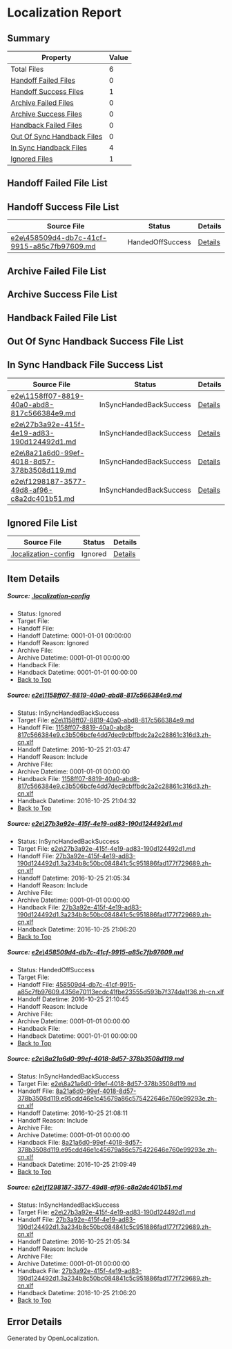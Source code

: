 # <a name='report-top'></a> Localization Report

## Summary
 Property | Value 
 -------- | ----- 
 Total Files | 6
[ Handoff Failed Files ](#handoff-failed-list)| 0
[ Handoff Success Files ](#handoff-success-list)| 1
[ Archive Failed Files ](#archive-failed-list)| 0
[ Archive Success Files ](#archive-success-list)| 0
[ Handback Failed Files ](#handback-failed-list)| 0
[ Out Of Sync Handback Files ](#outofsync-handback-success-list)| 0
[ In Sync Handback Files ](#insync-handback-success-list)| 4
[ Ignored Files ](#ignored-list)| 1

## <a name='handoff-failed-list'></a> Handoff Failed File List

## <a name='handoff-success-list'></a> Handoff Success File List
 Source File | Status | Details 
 ----------- | ------ | ------- 
 [e2e\458509d4-db7c-41cf-9915-a85c7fb97609.md](https://github.com/OpenLocalizationTestOrg/ol-test0/blob/78b8e1c3100a578cf9e9ce2c17d7a7d95567bdcb/e2e/458509d4-db7c-41cf-9915-a85c7fb97609.md) | HandedOffSuccess | [Details](#c8a29070765a06f9e6ce9424ad7caade6a668f0a3)

## <a name='archive-failed-list'></a> Archive Failed File List

## <a name='archive-success-list'></a> Archive Success File List

## <a name='handback-failed-list'></a> Handback Failed File List

## <a name='outofsync-handback-success-list'></a> Out Of Sync Handback Success File List

## <a name='insync-handback-success-list'></a> In Sync Handback File Success List
 Source File | Status | Details 
 ----------- | ------ | ------- 
 [e2e\1158ff07-8819-40a0-abd8-817c566384e9.md](https://github.com/OpenLocalizationTestOrg/ol-test0/blob/b1a5bf94d0bc4d6f2c393bda24bfd93739d5dafe/e2e/1158ff07-8819-40a0-abd8-817c566384e9.md) | InSyncHandedBackSuccess | [Details](#248ef1e23af74a37297fae167a52e5b01c475e321)
 [e2e\27b3a92e-415f-4e19-ad83-190d124492d1.md](https://github.com/OpenLocalizationTestOrg/ol-test0/blob/a791b6ab89c680ea1032e61e65bab89b6bd0a5ea/e2e/27b3a92e-415f-4e19-ad83-190d124492d1.md) | InSyncHandedBackSuccess | [Details](#ae08aa06145cfb85922da9b635269ba274722e8e2)
 [e2e\8a21a6d0-99ef-4018-8d57-378b3508d119.md](https://github.com/OpenLocalizationTestOrg/ol-test0/blob/89cb5f81b218f89873c1dce7a73ad9d31e4bf950/e2e/8a21a6d0-99ef-4018-8d57-378b3508d119.md) | InSyncHandedBackSuccess | [Details](#f2f695d9a3732a66b407f265f13fd838b242629c4)
 [e2e\f1298187-3577-49d8-af96-c8a2dc401b51.md](https://github.com/OpenLocalizationTestOrg/ol-test0/blob/78b8e1c3100a578cf9e9ce2c17d7a7d95567bdcb/e2e/f1298187-3577-49d8-af96-c8a2dc401b51.md) | InSyncHandedBackSuccess | [Details](#ae08aa06145cfb85922da9b635269ba274722e8e5)

## <a name='ignored-list'></a> Ignored File List
 Source File | Status | Details 
 ----------- | ------ | ------- 
 [.localization-config](https://github.com/OpenLocalizationTestOrg/ol-test0/blob/78b8e1c3100a578cf9e9ce2c17d7a7d95567bdcb/.localization-config) | Ignored | [Details](#c268a05ecaa7ec85942ed632c29928ee5bd6da8d0)

## Item Details
##### <a name='c268a05ecaa7ec85942ed632c29928ee5bd6da8d0'></a> Source: [.localization-config](https://github.com/OpenLocalizationTestOrg/ol-test0/blob/78b8e1c3100a578cf9e9ce2c17d7a7d95567bdcb/.localization-config)
* Status: Ignored
* Target File: 
* Handoff File: 
* Handoff Datetime: 0001-01-01 00:00:00
* Handoff Reason: Ignored
* Archive File: 
* Archive Datetime: 0001-01-01 00:00:00
* Handback File: 
* Handback Datetime: 0001-01-01 00:00:00
* [Back to Top](#report-top)

##### <a name='248ef1e23af74a37297fae167a52e5b01c475e321'></a> Source: [e2e\1158ff07-8819-40a0-abd8-817c566384e9.md](https://github.com/OpenLocalizationTestOrg/ol-test0/blob/b1a5bf94d0bc4d6f2c393bda24bfd93739d5dafe/e2e/1158ff07-8819-40a0-abd8-817c566384e9.md)
* Status: InSyncHandedBackSuccess
* Target File: [e2e\1158ff07-8819-40a0-abd8-817c566384e9.md](https://github.com/OpenLocalizationTestOrg/ol-test0-zhcn/blob/062d6cd5e806b659b68536a4a369177434bda6dc/e2e/1158ff07-8819-40a0-abd8-817c566384e9.md)
* Handoff File: [1158ff07-8819-40a0-abd8-817c566384e9.c3b506bcfe4dd7dec9cbffbdc2a2c28861c316d3.zh-cn.xlf](https://github.com/OpenLocalizationTestOrg/ol-test0-handoff/blob/a0ab60e119aca647fc0c108b206e0c21184a63fd/ol-handoff/OpenLocalizationTestOrg/ol-test0-zhcn/shujia/ht/1158ff07-8819-40a0-abd8-817c566384e9.c3b506bcfe4dd7dec9cbffbdc2a2c28861c316d3.zh-cn.xlf)
* Handoff Datetime: 2016-10-25 21:03:47
* Handoff Reason: Include
* Archive File: 
* Archive Datetime: 0001-01-01 00:00:00
* Handback File: [1158ff07-8819-40a0-abd8-817c566384e9.c3b506bcfe4dd7dec9cbffbdc2a2c28861c316d3.zh-cn.xlf](https://github.com/OpenLocalizationTestOrg/ol-test0-handback/blob/9a0aa50062c06bf4d22941ce5e96d058ab085f90/ol-handback/OpenLocalizationTestOrg/ol-test0-zhcn/shujia/ht/1158ff07-8819-40a0-abd8-817c566384e9.c3b506bcfe4dd7dec9cbffbdc2a2c28861c316d3.zh-cn.xlf)
* Handback Datetime: 2016-10-25 21:04:32
* [Back to Top](#report-top)

##### <a name='ae08aa06145cfb85922da9b635269ba274722e8e2'></a> Source: [e2e\27b3a92e-415f-4e19-ad83-190d124492d1.md](https://github.com/OpenLocalizationTestOrg/ol-test0/blob/a791b6ab89c680ea1032e61e65bab89b6bd0a5ea/e2e/27b3a92e-415f-4e19-ad83-190d124492d1.md)
* Status: InSyncHandedBackSuccess
* Target File: [e2e\27b3a92e-415f-4e19-ad83-190d124492d1.md](https://github.com/OpenLocalizationTestOrg/ol-test0-zhcn/blob/3d7ea3ee5bdc0945cda04d0e184be65e422a6bea/e2e/27b3a92e-415f-4e19-ad83-190d124492d1.md)
* Handoff File: [27b3a92e-415f-4e19-ad83-190d124492d1.3a234b8c50bc084841c5c951886fad177f729689.zh-cn.xlf](https://github.com/OpenLocalizationTestOrg/ol-test0-handoff/blob/1676b79f059d519e61a07a46f04ad179fdd11000/ol-handoff/OpenLocalizationTestOrg/ol-test0-zhcn/shujia/ht/27b3a92e-415f-4e19-ad83-190d124492d1.3a234b8c50bc084841c5c951886fad177f729689.zh-cn.xlf)
* Handoff Datetime: 2016-10-25 21:05:34
* Handoff Reason: Include
* Archive File: 
* Archive Datetime: 0001-01-01 00:00:00
* Handback File: [27b3a92e-415f-4e19-ad83-190d124492d1.3a234b8c50bc084841c5c951886fad177f729689.zh-cn.xlf](https://github.com/OpenLocalizationTestOrg/ol-test0-handback/blob/1ebfd11928dfe2824fe604e4c15d6d70e850029f/ol-handback/OpenLocalizationTestOrg/ol-test0-zhcn/shujia/ht/27b3a92e-415f-4e19-ad83-190d124492d1.3a234b8c50bc084841c5c951886fad177f729689.zh-cn.xlf)
* Handback Datetime: 2016-10-25 21:06:20
* [Back to Top](#report-top)

##### <a name='c8a29070765a06f9e6ce9424ad7caade6a668f0a3'></a> Source: [e2e\458509d4-db7c-41cf-9915-a85c7fb97609.md](https://github.com/OpenLocalizationTestOrg/ol-test0/blob/78b8e1c3100a578cf9e9ce2c17d7a7d95567bdcb/e2e/458509d4-db7c-41cf-9915-a85c7fb97609.md)
* Status: HandedOffSuccess
* Target File: 
* Handoff File: [458509d4-db7c-41cf-9915-a85c7fb97609.4356e70113ecdc41fbe23555d593b7f374da1f36.zh-cn.xlf](https://github.com/OpenLocalizationTestOrg/ol-test0-handoff/blob/337d1da11664d2950f5fab1ab93ec2b76fb35a72/ol-handoff/OpenLocalizationTestOrg/ol-test0-zhcn/shujia/ht/458509d4-db7c-41cf-9915-a85c7fb97609.4356e70113ecdc41fbe23555d593b7f374da1f36.zh-cn.xlf)
* Handoff Datetime: 2016-10-25 21:10:45
* Handoff Reason: Include
* Archive File: 
* Archive Datetime: 0001-01-01 00:00:00
* Handback File: 
* Handback Datetime: 0001-01-01 00:00:00
* [Back to Top](#report-top)

##### <a name='f2f695d9a3732a66b407f265f13fd838b242629c4'></a> Source: [e2e\8a21a6d0-99ef-4018-8d57-378b3508d119.md](https://github.com/OpenLocalizationTestOrg/ol-test0/blob/89cb5f81b218f89873c1dce7a73ad9d31e4bf950/e2e/8a21a6d0-99ef-4018-8d57-378b3508d119.md)
* Status: InSyncHandedBackSuccess
* Target File: [e2e\8a21a6d0-99ef-4018-8d57-378b3508d119.md](https://github.com/OpenLocalizationTestOrg/ol-test0-zhcn/blob/abfc05b8de0f75d3bbeaabf6503a0d201e907ee5/e2e/8a21a6d0-99ef-4018-8d57-378b3508d119.md)
* Handoff File: [8a21a6d0-99ef-4018-8d57-378b3508d119.e95cdd46e1c45679a86c575422646e760e99293e.zh-cn.xlf](https://github.com/OpenLocalizationTestOrg/ol-test0-handoff/blob/07a7e7a9e84bbb346e2e31cefef9ab0cfc4cadf2/ol-handoff/OpenLocalizationTestOrg/ol-test0-zhcn/shujia/ht/8a21a6d0-99ef-4018-8d57-378b3508d119.e95cdd46e1c45679a86c575422646e760e99293e.zh-cn.xlf)
* Handoff Datetime: 2016-10-25 21:08:11
* Handoff Reason: Include
* Archive File: 
* Archive Datetime: 0001-01-01 00:00:00
* Handback File: [8a21a6d0-99ef-4018-8d57-378b3508d119.e95cdd46e1c45679a86c575422646e760e99293e.zh-cn.xlf](https://github.com/OpenLocalizationTestOrg/ol-test0-handback/blob/c59eae5ae79028c0bc42eb47a574dcce7cb4e116/ol-handback/OpenLocalizationTestOrg/ol-test0-zhcn/shujia/ht/8a21a6d0-99ef-4018-8d57-378b3508d119.e95cdd46e1c45679a86c575422646e760e99293e.zh-cn.xlf)
* Handback Datetime: 2016-10-25 21:09:49
* [Back to Top](#report-top)

##### <a name='ae08aa06145cfb85922da9b635269ba274722e8e5'></a> Source: [e2e\f1298187-3577-49d8-af96-c8a2dc401b51.md](https://github.com/OpenLocalizationTestOrg/ol-test0/blob/78b8e1c3100a578cf9e9ce2c17d7a7d95567bdcb/e2e/f1298187-3577-49d8-af96-c8a2dc401b51.md)
* Status: InSyncHandedBackSuccess
* Target File: [e2e\27b3a92e-415f-4e19-ad83-190d124492d1.md](https://github.com/OpenLocalizationTestOrg/ol-test0-zhcn/blob/3d7ea3ee5bdc0945cda04d0e184be65e422a6bea/e2e/27b3a92e-415f-4e19-ad83-190d124492d1.md)
* Handoff File: [27b3a92e-415f-4e19-ad83-190d124492d1.3a234b8c50bc084841c5c951886fad177f729689.zh-cn.xlf](https://github.com/OpenLocalizationTestOrg/ol-test0-handoff/blob/1676b79f059d519e61a07a46f04ad179fdd11000/ol-handoff/OpenLocalizationTestOrg/ol-test0-zhcn/shujia/ht/27b3a92e-415f-4e19-ad83-190d124492d1.3a234b8c50bc084841c5c951886fad177f729689.zh-cn.xlf)
* Handoff Datetime: 2016-10-25 21:05:34
* Handoff Reason: Include
* Archive File: 
* Archive Datetime: 0001-01-01 00:00:00
* Handback File: [27b3a92e-415f-4e19-ad83-190d124492d1.3a234b8c50bc084841c5c951886fad177f729689.zh-cn.xlf](https://github.com/OpenLocalizationTestOrg/ol-test0-handback/blob/1ebfd11928dfe2824fe604e4c15d6d70e850029f/ol-handback/OpenLocalizationTestOrg/ol-test0-zhcn/shujia/ht/27b3a92e-415f-4e19-ad83-190d124492d1.3a234b8c50bc084841c5c951886fad177f729689.zh-cn.xlf)
* Handback Datetime: 2016-10-25 21:06:20
* [Back to Top](#report-top)


## Error Details

Generated by OpenLocalization.
